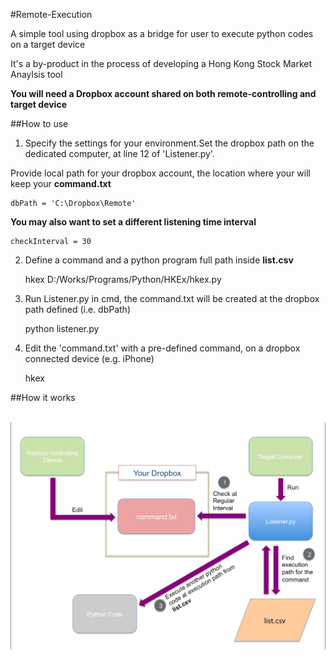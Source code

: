 #Remote-Execution

A simple tool using dropbox as a bridge for user to execute python codes on a target device

It's a by-product in the process of developing a Hong Kong Stock Market Anaylsis tool

**You will need a Dropbox account shared on both remote-controlling and target device**

##How to use

1)  Specify the settings for your environment.Set the dropbox path on the dedicated computer, at line 12 of 'Listener.py'.

Provide local path for your dropbox account, the location where your will keep your **command.txt**

    dbPath = 'C:\Dropbox\Remote'

**You may also want to set a different listening time interval**

    checkInterval = 30

2)  Define a command and a python program full path inside **list.csv**

    hkex    D:/Works/Programs/Python/HKEx/hkex.py

3)  Run Listener.py in cmd, the command.txt will be created at the dropbox path defined (i.e. dbPath)

    python listener.py

4)  Edit the 'command.txt' with a pre-defined command, on a dropbox connected device (e.g. iPhone)

    hkex

##How it works

<br>
<img src="/workflow.jpg">
<br>

